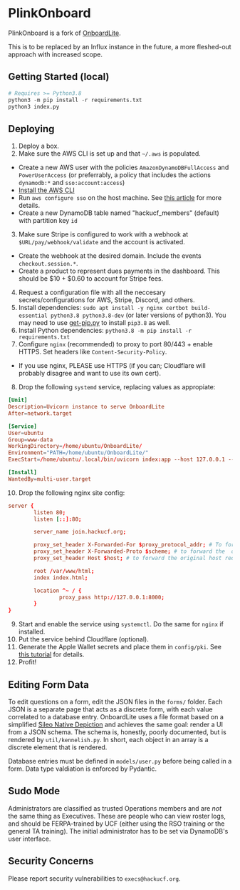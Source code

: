 # PlinkOnboard

PlinkOnboard is a fork of [OnboardLite](https://github.com/hackucf/OnboardLite).

This is to be replaced by an Influx instance in the future, a more fleshed-out approach with increased scope.

## Getting Started (local)
```py
# Requires >= Python3.8
python3 -m pip install -r requirements.txt
python3 index.py
```

## Deploying

1. Deploy a box.
2. Make sure the AWS CLI is set up and that `~/.aws` is populated.
- Create a new AWS user with the policies `AmazonDynamoDBFullAccess` and `PowerUserAccess` (or preferrably, a policy that includes the actions `dynamodb:*` and `sso:account:access`)
- [Install the AWS CLI](https://docs.aws.amazon.com/cli/latest/userguide/getting-started-install.html)
- Run `aws configure sso` on the host machine. See [this article](https://docs.aws.amazon.com/cli/latest/userguide/sso-configure-profile-token.html) for more details.
- Create a new DynamoDB table named "hackucf_members" (default) with partition key `id`
3. Make sure Stripe is configured to work with a webhook at `$URL/pay/webhook/validate` and the account is activated.
- Create the webhook at the desired domain. Include the events `checkout.session.*`.
- Create a product to represent dues payments in the dashboard. This should be $10 + $0.60 to account for Stripe fees.
4. Request a configuration file with all the neccesary secrets/configurations for AWS, Stripe, Discord, and others.
5. Install dependencies: `sudo apt install -y nginx certbot build-essential python3.8 python3.8-dev` (or later versions of python3). You may need to use [get-pip.py](https://bootstrap.pypa.io/get-pip.py) to install `pip3.8` as well.
6. Install Python dependencies: `python3.8 -m pip install -r requirements.txt` 
7. Configure `nginx` (recommended) to proxy to port 80/443 + enable HTTPS. Set headers like `Content-Security-Policy`.
- If you use nginx, PLEASE use HTTPS (if you can; Cloudflare will probably disagree and want to use its own cert).
8. Drop the following `systemd` service, replacing values as appropiate:
```conf
[Unit]
Description=Uvicorn instance to serve OnboardLite
After=network.target

[Service]
User=ubuntu
Group=www-data
WorkingDirectory=/home/ubuntu/OnboardLite/
Environment="PATH=/home/ubuntu/OnboardLite/"
ExecStart=/home/ubuntu/.local/bin/uvicorn index:app --host 127.0.0.1 --port 8000 --workers 2

[Install]
WantedBy=multi-user.target
```
10. Drop the following nginx site config:
```conf
server {
        listen 80;
        listen [::]:80;

        server_name join.hackucf.org;

        proxy_set_header X-Forwarded-For $proxy_protocol_addr; # To forward the original client's IP address
        proxy_set_header X-Forwarded-Proto $scheme; # to forward the  original protocol (HTTP or HTTPS)
        proxy_set_header Host $host; # to forward the original host requested by the client

        root /var/www/html;
        index index.html;

        location ^~ / {
                proxy_pass http://127.0.0.1:8000;
        }
}
```
9. Start and enable the service using `systemctl`. Do the same for `nginx` if installed.
10. Put the service behind Cloudflare (optional).
11. Generate the Apple Wallet secrets and place them in `config/pki`. See [this tutorial](https://github.com/alexandercerutti/passkit-generator/wiki/Generating-Certificates) for details.
12. Profit!

## Editing Form Data

To edit questions on a form, edit the JSON files in the `forms/` folder. Each JSON is a separate page that acts as a discrete form, with each value correlated to a database entry. OnboardLite uses a file format based on a simplified [Sileo Native Depiction](https://developer.getsileo.app/native-depictions) and achieves the same goal: render a UI from a JSON schema. The schema is, honestly, poorly documented, but is rendered by `util/kennelish.py`. In short, each object in an array is a discrete element that is rendered.

Database entries must be defined in `models/user.py` before being called in a form. Data type valdiation is enforced by Pydantic.

## Sudo Mode

Administrators are classified as trusted Operations members and are *not* the same thing as Executives. These are people who can view roster logs, and should be FERPA-trained by UCF (either using the RSO training or the general TA training). The initial administrator has to be set via DynamoDB's user interface.

## Security Concerns

Please report security vulnerabilities to `execs@hackucf.org`.
